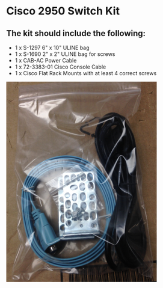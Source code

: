 # Cisco 2950 Switch Kit

## The kit should include the following:

- 1 x S-1297 6" x 10" ULINE bag
- 1 x S-1690 2" x 2" ULINE bag for screws
- 1 x CAB-AC Power Cable
- 1 x 72-3383-01 Cisco Console Cable
- 1 x Cisco Flat Rack Mounts with at least 4 correct screws

 

<img src="Docs\IMG_7350.JPG" style="width: 400px;"/>